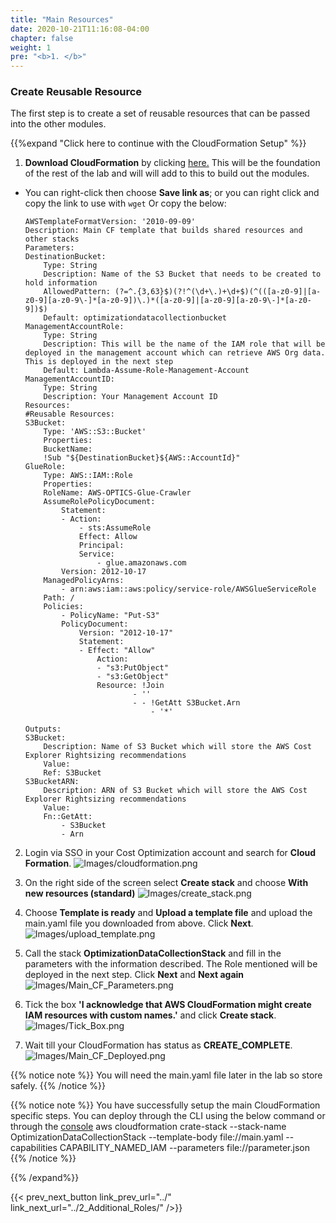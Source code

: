 ```yaml
---
title: "Main Resources"
date: 2020-10-21T11:16:08-04:00
chapter: false
weight: 1
pre: "<b>1. </b>"
---
```


### Create Reusable Resource

The first step is to create a set of reusable resources that can be passed into the other modules. 


{{%expand "Click here to continue with the CloudFormation  Setup" %}}


1. **Download CloudFormation** by clicking [here.](/Cost/300_Optimization_Data_Collection/Code/main.yaml) This will be the foundation of the rest of the lab and will will add to this to build out the modules.
  * You can right-click then choose **Save link as**; or you can right click and copy the link to use with `wget`
Or copy the below:

        AWSTemplateFormatVersion: '2010-09-09'
        Description: Main CF template that builds shared resources and other stacks
        Parameters:
        DestinationBucket:
            Type: String
            Description: Name of the S3 Bucket that needs to be created to hold information
            AllowedPattern: (?=^.{3,63}$)(?!^(\d+\.)+\d+$)(^(([a-z0-9]|[a-z0-9][a-z0-9\-]*[a-z0-9])\.)*([a-z0-9]|[a-z0-9][a-z0-9\-]*[a-z0-9])$)
            Default: optimizationdatacollectionbucket
        ManagementAccountRole: 
            Type: String
            Description: This will be the name of the IAM role that will be deployed in the management account which can retrieve AWS Org data. This is deployed in the next step
            Default: Lambda-Assume-Role-Management-Account
        ManagementAccountID: 
            Type: String
            Description: Your Management Account ID
        Resources:
        #Reusable Resources:
        S3Bucket:
            Type: 'AWS::S3::Bucket'
            Properties:
            BucketName:
            !Sub "${DestinationBucket}${AWS::AccountId}"
        GlueRole:
            Type: AWS::IAM::Role
            Properties:
            RoleName: AWS-OPTICS-Glue-Crawler
            AssumeRolePolicyDocument:
                Statement:
                - Action:
                    - sts:AssumeRole
                    Effect: Allow
                    Principal:
                    Service:
                        - glue.amazonaws.com
                Version: 2012-10-17
            ManagedPolicyArns:
                - arn:aws:iam::aws:policy/service-role/AWSGlueServiceRole
            Path: /
            Policies:
                - PolicyName: "Put-S3"
                PolicyDocument:
                    Version: "2012-10-17"
                    Statement:
                    - Effect: "Allow"
                        Action:
                        - "s3:PutObject"
                        - "s3:GetObject"
                        Resource: !Join
                                - ''
                                - - !GetAtt S3Bucket.Arn 
                                    - '*'

        Outputs:
        S3Bucket:
            Description: Name of S3 Bucket which will store the AWS Cost Explorer Rightsizing recommendations
            Value:
            Ref: S3Bucket
        S3BucketARN:
            Description: ARN of S3 Bucket which will store the AWS Cost Explorer Rightsizing recommendations
            Value:
            Fn::GetAtt:
                - S3Bucket
                - Arn 


2. Login via SSO in your Cost Optimization account and search for **Cloud Formation**.
![Images/cloudformation.png](/Cost/300_Organization_Data_CUR_Connection/Images/cloudformation.png)

3. On the right side of the screen select **Create stack** and choose **With new resources (standard)**
![Images/create_stack.png](/Cost/300_Organization_Data_CUR_Connection/Images/create_stack.png)

4. Choose **Template is ready** and **Upload a template file** and upload the main.yaml file you downloaded from above. Click **Next**.
![Images/upload_template.png](/Cost/300_Organization_Data_CUR_Connection/Images/upload_template.png)

5. Call the stack **OptimizationDataCollectionStack** and fill in the parameters with the information described. The Role mentioned will be deployed in the next step. Click **Next** and **Next again**
![Images/Main_CF_Parameters.png](/Cost/300_Optimization_Data_Collection/Images/Main_CF_Parameters.png)

6. Tick the box **'I acknowledge that AWS CloudFormation might create IAM resources with custom names.'** and click **Create stack**.
![Images/Tick_Box.png](/Cost/300_Optimization_Data_Collection/Images/Tick_Box.png)

7. Wait till your CloudFormation has status as **CREATE_COMPLETE**.
![Images/Main_CF_Deployed.png](/Cost/300_Optimization_Data_Collection/Images/Main_CF_Deployed.png)
   
{{% notice note %}}
You will need the main.yaml file later in the lab so store safely. 
{{% /notice %}}

{{% notice note %}}
You have successfully setup the main CloudFormation specific steps. You can deploy through the CLI using the below command or through the [console](https://docs.aws.amazon.com/AWSCloudFormation/latest/UserGuide/GettingStarted.html) aws cloudformation crate-stack --stack-name OptimizationDataCollectionStack --template-body file://main.yaml --capabilities CAPABILITY_NAMED_IAM --parameters file://parameter.json
{{% /notice %}}


{{% /expand%}}


{{< prev_next_button link_prev_url="../" link_next_url="../2_Additional_Roles/" />}}